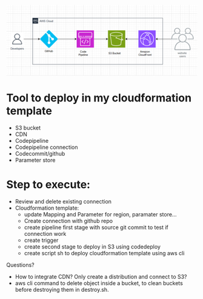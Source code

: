 ![alt text](image.png)

# Tool to deploy in my cloudformation template
- S3 bucket
- CDN
- Codepipeline
- Codepipeline connection
- Codecommit/github
- Parameter store

# Step to execute:
- Review and delete existing connection
- Cloudformation template:
    - update Mapping and Parameter for region, paramater store...
    - Create connection with github repo
    - create pipeline first stage with source git commit to test if connection work
    - create trigger
    - create second stage to deploy in S3 using codedeploy
    - create script sh to deploy cloudformation template using aws cli

Questions?
- How to integrate CDN? Only create a distribution and connect to S3?
- aws cli command to delete object inside a bucket, to clean buckets before destroying them in destroy.sh.